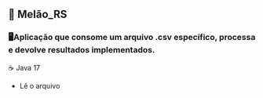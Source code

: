 ##  🍈 Melão_RS 

### 🖥️Aplicação que consome um arquivo .csv específico, processa e devolve resultados implementados.

☕ Java 17

<ul>
  <li>Lê o arquivo</li>
</ul>
